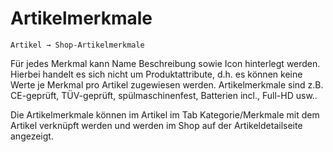 # Artikelmerkmale

```text
Artikel → Shop-Artikelmerkmale
```

Für jedes Merkmal kann Name Beschreibung sowie Icon hinterlegt werden. Hierbei handelt es sich nicht um Produktattribute, d.h. es können keine Werte je Merkmal pro Artikel zugewiesen werden. Artikelmerkmale sind z.B. CE-geprüft, TÜV-geprüft, spülmaschinenfest, Batterien incl., Full-HD usw..

Die Artikelmerkmale können im Artikel im Tab Kategorie/Merkmale mit dem Artikel verknüpft werden und werden im Shop auf der Artikeldetailseite angezeigt.

